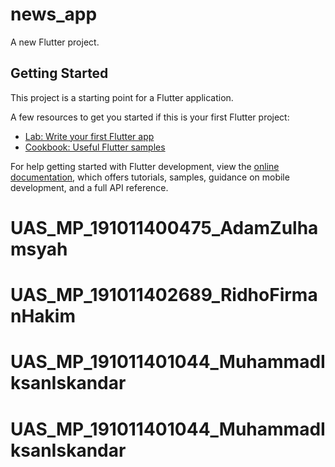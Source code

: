# news_app

A new Flutter project.

## Getting Started

This project is a starting point for a Flutter application.

A few resources to get you started if this is your first Flutter project:

- [Lab: Write your first Flutter app](https://docs.flutter.dev/get-started/codelab)
- [Cookbook: Useful Flutter samples](https://docs.flutter.dev/cookbook)

For help getting started with Flutter development, view the
[online documentation](https://docs.flutter.dev/), which offers tutorials,
samples, guidance on mobile development, and a full API reference.
# UAS_MP_191011400475_AdamZulhamsyah
# UAS_MP_191011402689_RidhoFirmanHakim
# UAS_MP_191011401044_MuhammadIksanIskandar
# UAS_MP_191011401044_MuhammadIksanIskandar
